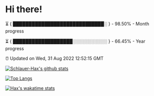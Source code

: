 # Hi there!

⏳ { █████████████████████████████░ } - 98.50% - Month progress

⏳ { ███████████████████░░░░░░░░░░░ } - 66.45% - Year progress

⏰ Updated on Wed, 31 Aug 2022 12:52:15 GMT


[![Schlauer-Hax's github stats](https://github-readme-stats.vercel.app/api?username=Schlauer-Hax&show_icons=true&theme=dark&count_private=true)](https://github.com/Schlauer-Hax)


[![Top Langs](https://github-readme-stats.vercel.app/api/top-langs/?username=Schlauer-Hax&layout=compact&theme=dark)](https://github.com/Schlauer-Hax?tab=repositories)


[![Hax's wakatime stats](https://github-readme-stats.vercel.app/api/wakatime?username=Hax&theme=dark)](https://wakatime.com/@Hax)

